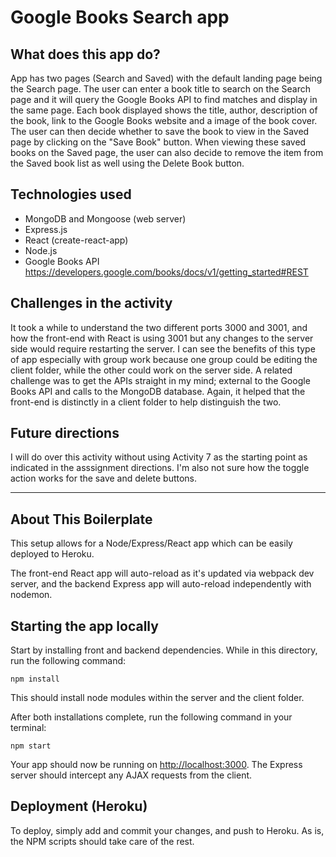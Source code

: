 # Google Books Search app

## What does this app do?
App has two pages (Search and Saved) with the default landing page being the Search page. The user can enter a book title to search on the Search page and it will query the Google Books API to find matches and display in the same page. Each book displayed shows the title, author, description of the book, link to the Google Books website and a image of the book cover. The user can then decide whether to save the book to view in the Saved page by clicking on the "Save Book" button. When viewing these saved books on the Saved page, the user can also decide to remove the item from the Saved book list as well using the Delete Book button.


## Technologies used
* MongoDB and Mongoose (web server)
* Express.js
* React (create-react-app)
* Node.js
* Google Books API
https://developers.google.com/books/docs/v1/getting_started#REST


## Challenges in the activity
It took a while to understand the two different ports 3000 and 3001, and how the front-end with React is using 3001 but any changes to the server side would require restarting the server. I can see the benefits of this type of app especially with group work because one group could be editing the client folder, while the other could work on the server side. 
A related challenge was to get the APIs straight in my mind; external to the Google Books API and calls to the MongoDB database. Again, it helped that the front-end is distinctly in a client folder to help distinguish the two.

## Future directions
I will do over this activity without using Activity 7 as the starting point as indicated in the asssignment directions. I'm also not sure how the toggle action works for the save and delete buttons. 

---

## About This Boilerplate

This setup allows for a Node/Express/React app which can be easily deployed to Heroku.

The front-end React app will auto-reload as it's updated via webpack dev server, and the backend Express app will auto-reload independently with nodemon.

## Starting the app locally

Start by installing front and backend dependencies. While in this directory, run the following command:

```
npm install
```

This should install node modules within the server and the client folder.

After both installations complete, run the following command in your terminal:

```
npm start
```

Your app should now be running on <http://localhost:3000>. The Express server should intercept any AJAX requests from the client.

## Deployment (Heroku)

To deploy, simply add and commit your changes, and push to Heroku. As is, the NPM scripts should take care of the rest.
